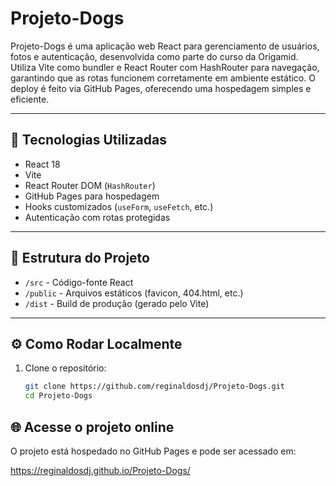 # Projeto-Dogs

Projeto-Dogs é uma aplicação web React para gerenciamento de usuários, fotos e autenticação, desenvolvida como parte do curso da Origamid. Utiliza Vite como bundler e React Router com HashRouter para navegação, garantindo que as rotas funcionem corretamente em ambiente estático. O deploy é feito via GitHub Pages, oferecendo uma hospedagem simples e eficiente.

---

## 🚀 Tecnologias Utilizadas

- React 18
- Vite
- React Router DOM (`HashRouter`)
- GitHub Pages para hospedagem
- Hooks customizados (`useForm`, `useFetch`, etc.)
- Autenticação com rotas protegidas

---

## 📂 Estrutura do Projeto

- `/src` - Código-fonte React
- `/public` - Arquivos estáticos (favicon, 404.html, etc.)
- `/dist` - Build de produção (gerado pelo Vite)

---

## ⚙️ Como Rodar Localmente

1. Clone o repositório:

   ```bash
   git clone https://github.com/reginaldosdj/Projeto-Dogs.git
   cd Projeto-Dogs
   ```


## 🌐 Acesse o projeto online
O projeto está hospedado no GitHub Pages e pode ser acessado em:

https://reginaldosdj.github.io/Projeto-Dogs/
